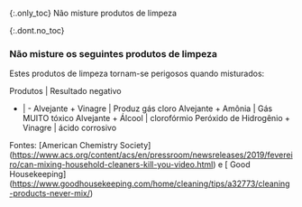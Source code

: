 {:.only_toc} 
 Não misture produtos de limpeza 

 {:.dont.no_toc} 
 ### Não misture os seguintes produtos de limpeza 

 Estes produtos de limpeza tornam-se perigosos quando misturados: 

 Produtos | Resultado negativo 
 - | - 
 Alvejante + Vinagre | Produz gás cloro 
 Alvejante + Amônia | Gás MUITO tóxico
 Alvejante + Álcool | clorofórmio 
 Peróxido de Hidrogênio + Vinagre | ácido corrosivo 

 Fontes: [American Chemistry Society] (https://www.acs.org/content/acs/en/pressroom/newsreleases/2019/fevereiro/can-mixing-household-cleaners-kill-you-video.html) e [ Good Housekeeping] (https://www.goodhousekeeping.com/home/cleaning/tips/a32773/cleaning-products-never-mix/) 
